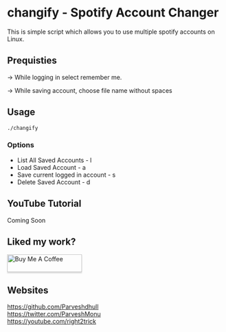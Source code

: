 # changify - Spotify Account Changer

This is simple script which allows you to use multiple spotify accounts on Linux. 

## Prequisties
-> While logging in select remember me.

-> While saving account, choose file name without spaces

## Usage

`./changify`

### Options
* List All Saved Accounts - l
* Load Saved Account - a
* Save current logged in account - s
* Delete Saved Account - d

## YouTube Tutorial
Coming Soon

## Liked my work?
<a href="https://www.buymeacoffee.com/parveshmonu" target="_blank"><img src="https://www.buymeacoffee.com/assets/img/custom_images/orange_img.png" alt="Buy Me A Coffee" style="height: 41px !important;width: 174px !important;box-shadow: 0px 3px 2px 0px rgba(190, 190, 190, 0.5) !important;-webkit-box-shadow: 0px 3px 2px 0px rgba(190, 190, 190, 0.5) !important;" ></a>

## Websites
https://github.com/Parveshdhull
<br />https://twitter.com/ParveshMonu
<br />https://youtube.com/right2trick
